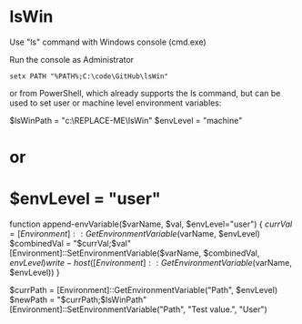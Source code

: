 # lsWin

Use "ls" command with Windows console (cmd.exe)

Run the console as Administrator

`setx PATH "%PATH%;C:\code\GitHub\lsWin"`

or from PowerShell, which already supports the ls command, but can be used to set user or machine level environment variables:

$lsWinPath = "c:\REPLACE-ME\lsWin"
$envLevel = "machine"
# or 
# $envLevel = "user"

function append-envVariable($varName, $val, $envLevel="user") {
    $currVal = [Environment]::GetEnvironmentVariable($varName, $envLevel)
    $combinedVal = "$currVal;$val"
    [Environment]::SetEnvironmentVariable($varName, $combinedVal, $envLevel)
    write-host ([Environment]::GetEnvironmentVariable($varName, $envLevel))
}

$currPath = [Environment]::GetEnvironmentVariable("Path", $envLevel)
$newPath = "$currPath;$lsWinPath"
[Environment]::SetEnvironmentVariable("Path", "Test value.", "User")


